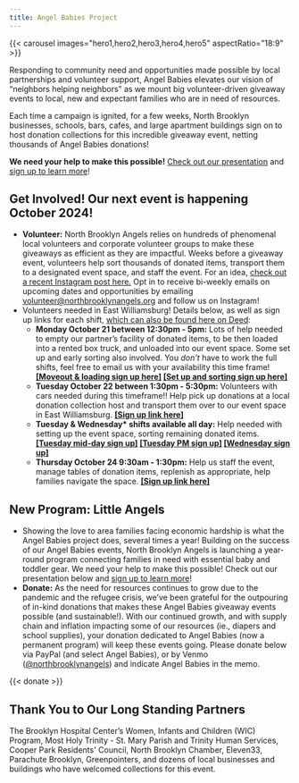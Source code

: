 ```yaml
---
title: Angel Babies Project
---
```


{{< carousel images="hero1,hero2,hero3,hero4,hero5" aspectRatio="18:9" >}}

Responding to community need and opportunities made possible by local partnerships and volunteer support, Angel Babies elevates our vision of “neighbors helping neighbors” as we mount big volunteer-driven giveaway events to local, new and expectant families who are in need of resources.

Each time a campaign is ignited, for a few weeks, North Brooklyn businesses, schools, bars, cafes, and large apartment buildings sign on to host donation collections for this incredible giveaway event, netting thousands of Angel Babies donations!

**We need your help to make this possible!** [Check out our presentation](https://bit.ly/2024abpresentation) and [sign up to learn more](https://bit.ly/nba2024ab)!

## Get Involved! Our next event is happening October 2024!

* **Volunteer:** North Brooklyn Angels relies on hundreds of phenomenal local volunteers and corporate volunteer groups to make these giveaways as efficient as they are impactful. Weeks before a giveaway event, volunteers help sort thousands of donated items, transport them to a designated event space, and staff the event. For an idea, [check out a recent Instagram post here.](https://www.instagram.com/p/C589SO7ufN1/?img_index=1) Opt in to receive bi-weekly emails on upcoming dates and opportunities by emailing [volunteer@northbrooklynangels.org](mailto:volunteer@northbrooklynangels.org) and follow us on Instagram!
* Volunteers needed in East Williamsburg! Details below, as well as sign up links for each shift, [which can also be found here on Deed](http://bit.ly/nbadeed):
  * **Monday October 21 between 12:30pm - 5pm:** Lots of help needed to empty our partner’s facility of donated items, to be then loaded into a rented box truck, and unloaded into our event space. Some set up and early sorting also involved. You *don’t* have to work the full shifts, feel free to email us with your availability this time frame! **[[Moveout & loading sign up here]](https://app.joindeed.org/deeds/6702ead4fdae5cb3d8efbb05) [[Set up and sorting sign up here]](https://app.joindeed.org/deeds/6702eb04fdae5cb3d8efbb60)**
  * **Tuesday October 22 between 1:30pm - 5:30pm:** Volunteers with cars needed during this timeframe!! Help pick up donations at a local donation collection host and transport them over to our event space in East Williamsburg. **[[Sign up link here]](https://app.joindeed.org/deeds/6702f8ced0be851e082c0616)**
  * **Tuesday & Wednesday\* shifts available all day:** Help needed with setting up the event space, sorting remaining donated items. **[[Tuesday mid-day sign up]](https://app.joindeed.org/deeds/6702ef44b29fd1c11ea9045a) [[Tuesday PM sign up]](https://app.joindeed.org/deeds/6702ef83fdae5cb3d8efc265) [[Wednesday sign up]](https://app.joindeed.org/deeds/6702ea1279776b136f2d1e39)**
  * **Thursday October 24 9:30am - 1:30pm:** Help us staff the event, manage tables of donation items, replenish as appropriate, help families navigate the space. **[[Sign up link here]](https://admin.joindeed.org/deeds/volunteer/6702e97d4910ad547b3bf625)**

## New Program: Little Angels

* Showing the love to area families facing economic hardship is what the Angel Babies project does, several times a year! Building on the success of our Angel Babies events, North Brooklyn Angels is launching a year-round program connecting families in need with essential baby and toddler gear. We need your help to make this possible! Check out our presentation below and [sign up to learn more](https://bit.ly/nba2024ab)! 
* **Donate:** As the need for resources continues to grow due to the pandemic and the refugee crisis, we’ve been grateful for the outpouring of in-kind donations that makes these Angel Babies giveaway events possible (and sustainable!). With our continued growth, and with supply chain and inflation impacting some of our resources (ie., diapers and school supplies), your donation dedicated to Angel Babies (now a permanent program) will keep these events going. Please donate below via PayPal (and select Angel Babies), or by Venmo ([@northbrooklynangels](http://venmo.com/northbrooklynangels)) and indicate Angel Babies in the memo.

{{< donate >}}

## Thank You to Our Long Standing Partners

The Brooklyn Hospital Center’s Women, Infants and Children (WIC) Program, Most Holy Trinity - St. Mary Parish and Trinity Human Services, Cooper Park Residents' Council, North Brooklyn Chamber, Eleven33, Parachute Brooklyn, Greenpointers, and dozens of local businesses and buildings who have welcomed collections for this event.
